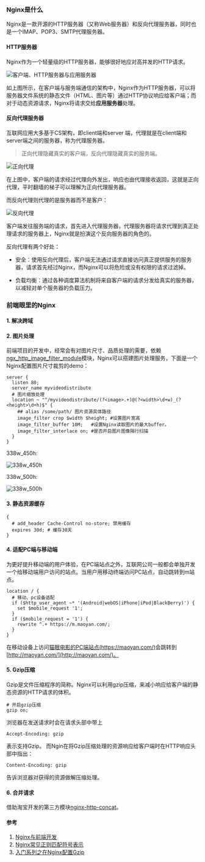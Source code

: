 ### Nginx是什么
Nginx是一款开源的HTTP服务器（又称Web服务器）和反向代理服务器，同时也是一个IMAP、POP3、SMTP代理服务器。

#### HTTP服务器
Nginx作为一个轻量级的HTTP服务器，能够很好地应对高并发的HTTP请求。

![客户端、HTTP服务器与应用服务器](https://pic.downk.cc/item/5e6cb1b7e83c3a1e3a2dbafd.jpg)

如上图所示，在客户端与服务端通信的架构中，Nginx作为HTTP服务器，可以将服务器文件系统的静态文件（HTML、图片等）通过HTTP协议响应给客户端；而对于动态资源请求，Nginx将请求交给**应用服务器**处理。


#### 反向代理服务器
互联网应用大多基于CS架构，即client端和server
端，代理就是在client端和server端之间的服务器，称为代理服务器。

> 正向代理隐藏真实的客户端，反向代理隐藏真实的服务端。

![正向代理](https://pic.downk.cc/item/5e6cb9d9e83c3a1e3a3586d0.jpg)

在上图中，客户端的请求经过代理向外发出，响应也由代理接收返回，这就是正向代理，平时翻墙的梯子可以理解为正向代理服务器。

而反向代理则代理的是服务器而不是客户：

![反向代理](https://pic.downk.cc/item/5e6cba9be83c3a1e3a3642ea.jpg)

客户端发往服务端的请求，首先进入代理服务器，代理服务器将请求代理到真正处理请求的服务器上，Nginx就是扮演这个反向服务器的角色的。

反向代理有两个好处：

- 安全：使用反向代理后，客户端无法通过请求直接访问真正提供服务的服务器，请求首先经过Nginx，而Nginx可以将危险或没有权限的请求过滤掉。

- 负载均衡：通过各种调度算法机制将来自客户端的请求分发给真实的服务器，以减轻对单个服务器的负载压力。

### 前端眼里的Nginx
#### 1. 解决跨域


#### 2. 图片处理
前端项目的开发中，经常会有对图片尺寸、品质处理的需要，依赖[ngx_http_image_filter_module](http://nginx.org/en/docs/http/ngx_http_image_filter_module.html)模块，Nginx可以搭建图片处理服务，下面是一个Nginx配置图片尺寸裁剪的demo：

```nginx
server {
  listen 80;
  server_name myvideodistribute
  # 图片缩放处理
  location ~ "^/myvideodistribute/(?<image>.+)@(?<width>\d+w)_(?<height>\d+h)$" {
    ## alias /some/path/ 图片资源具体路径
    image_filter crop $width $height; #设置图片宽高
    image_filter_buffer 10M;   #设置Nginx读取图片的最大buffer。
    image_filter_interlace on; #是否开启图片图像隔行扫描
  }
}
```
338w_450h:

![338w_450h](https://pic.downk.cc/item/5e6cf5bae83c3a1e3a5b6b3d.jpg)

338w_500h:

![338w_500h](https://pic.downk.cc/item/5e6cf613e83c3a1e3a5ba2d2.jpg)

#### 3. 静态资源缓存
```nginx
{
  # add_header Cache-Control no-store; 禁用缓存
  expires 30d; # 缓存30天
}

```

#### 4. 适配PC端与移动端
为更好提升移动端的用户体验，在PC端站点之外，互联网公司一般都会单独开发一个给移动端用户访问的站点。当用户用移动终端访问PC站点，自动跳转到m站点。

```nginx
location / {
  # 移动、pc设备适配
  if ($http_user_agent ~* '(Android|webOS|iPhone|iPod|BlackBerry)') {
    set $mobile_request '1';
  }
  if ($mobile_request = '1') {
    rewrite ^.+ https://m.maoyan.com/;
  }
}
```
在移动设备上访问[猫眼电影的PC端站点(https://maoyan.com/)](https://maoyan.com/)会跳转到[http://maoyan.com/](http://maoyan.com/)。


#### 5. Gzip压缩
Gzip是文件压缩程序的简称。Nginx可以利用gzip压缩，来减小响应给客户端的静态资源的HTTP请求的体积。

```nginx
# 开启gzip压缩
gzip on;
```

浏览器在发送请求时会在请求头部中带上
```http
Accept-Encoding: gzip
```
表示支持Gzip。
而Ngin在将Gzip压缩处理的资源响应给客户端时在HTTP响应头部中指出：
```http
Content-Encoding: gzip
```
告诉浏览器对获得的资源做解压缩处理。

#### 6. 合并请求

借助淘宝开发的第三方模块[nginx-http-concat](https://github.com/alibaba/nginx-http-concat)。

#### 参考
1. [Nginx与前端开发](https://juejin.im/post/5bacbd395188255c8d0fd4b2)
2. [Nginx常见正则匹配符号表示](https://www.cnblogs.com/netsa/p/6383094.html)
3. [入门系列之在Nginx配置Gzip
](https://juejin.im/post/5b518d1a6fb9a04fe548e8fc)